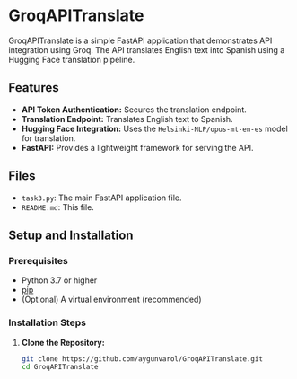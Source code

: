 # GroqAPITranslate

GroqAPITranslate is a simple FastAPI application that demonstrates API integration using Groq. The API translates English text into Spanish using a Hugging Face translation pipeline.

## Features

- **API Token Authentication:** Secures the translation endpoint.
- **Translation Endpoint:** Translates English text to Spanish.
- **Hugging Face Integration:** Uses the `Helsinki-NLP/opus-mt-en-es` model for translation.
- **FastAPI:** Provides a lightweight framework for serving the API.

## Files

- `task3.py`: The main FastAPI application file.
- `README.md`: This file.

## Setup and Installation

### Prerequisites

- Python 3.7 or higher
- [pip](https://pip.pypa.io/en/stable/installation/)
- (Optional) A virtual environment (recommended)

### Installation Steps

1. **Clone the Repository:**

   ```bash
   git clone https://github.com/aygunvarol/GroqAPITranslate.git
   cd GroqAPITranslate
